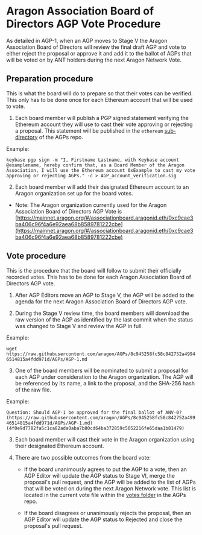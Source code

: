 # Aragon Association Board of Directors AGP Vote Procedure

As detailed in AGP-1, when an AGP moves to Stage V the Aragon Association Board of Directors will review the final draft AGP and vote to either reject the proposal or approve it and add it to the ballot of AGPs that will be voted on by ANT holders during the next Aragon Network Vote.

## Preparation procedure
This is what the board will do to prepare so that their votes can be verified. This only has to be done once for each Ethereum account that will be used to vote.

1. Each board member will publish a PGP signed statement verifying the Ethereum account they will use to cast their vote approving or rejecting a proposal. This statement will be published in the `ethereum` [sub-directory](signatures/ethereum) of the AGPs repo.

Example:

   `keybase pgp sign -m "I, Firstname Lastname, with Keybase account @examplename, hereby confirm that, as a Board Member of the Aragon Association, I will use the Ethereum account 0xExample to cast my vote approving or rejecting AGPs." -c > AGP_account_verification.sig`

2. Each board member will add their designated Ethereum account to an Aragon organization set up for the board votes.
- Note: The Aragon organization currently used for the Aragon Association Board of Directors AGP Vote is [https://mainnet.aragon.org/#/associationboard.aragonid.eth/0xc9cae3ba406c96f4a6e92aea68b8589781222cbe](https://mainnet.aragon.org/#/associationboard.aragonid.eth/0xc9cae3ba406c96f4a6e92aea68b8589781222cbe)

## Vote procedure
This is the procedure that the board will follow to submit their officially recorded votes. This has to be done for each Aragon Association Board of Directors AGP vote.

1. After AGP Editors move an AGP to Stage V, the AGP will be added to the agenda for the next Aragon Association Board of Directors AGP vote.

2. During the Stage V review time, the board members will download the raw version of the AGP as identified by the last commit when the status was changed to Stage V and review the AGP in full.

Example:

   `wget https://raw.githubusercontent.com/aragon/AGPs/8c945258fc58c842752a49946514815a4fdd971d/AGPs/AGP-1.md`

3. One of the board members will be nominated to submit a proposal for each AGP under consideration to the Aragon organization. The AGP will be referenced by its name, a link to the proposal, and the SHA-256 hash of the raw file. 

Example:

   `Question: Should AGP-1 be approved for the final ballot of ANV-0? (https://raw.githubusercontent.com/aragon/AGPs/8c945258fc58c842752a49946514815a4fdd971d/AGPs/AGP-1.md)(4f0e9d7782fa5c1ca82ada0aba7b80cd64ba372859c5052216fe65daa1b81479)`

3. Each board member will cast their vote in the Aragon organization using their designated Ethereum account.

4. There are two possible outcomes from the board vote:

    - If the board unanimously agrees to put the AGP to a vote, then an AGP Editor will update the AGP status to Stage VI, merge the proposal's pull request, and the AGP will be added to the list of AGPs that will be voted on during the next Aragon Network vote. This list is located in the current vote file within the [votes folder](https://github.com/aragon/AGPs/tree/master/votes) in the AGPs repo. 

    - If the board disagrees or unanimously rejects the proposal, then an AGP Editor will update the AGP status to Rejected and close the proposal's pull request.
